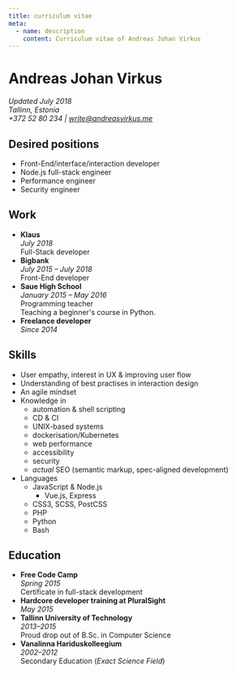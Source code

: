 ```yaml
---
title: curriculum vitae
meta:
  - name: description
    content: Curriculum vitae of Andreas Johan Virkus
---
```


# Andreas Johan Virkus
_Updated July 2018_\
_Tallinn, Estonia_\
_+372 52 80 234 | [write@andreasvirkus.me](mailto:write@andreasvirkus.me)_

## Desired positions
- Front-End/interface/interaction developer
- Node.js full-stack engineer
- Performance engineer
- Security engineer

## Work
- **Klaus**\
    _July 2018_\
    Full-Stack developer
- **Bigbank**\
    _July 2015 – July 2018_\
    Front-End developer
- **Saue High School**\
    _January 2015 – May 2016_\
    Programming teacher\
    Teaching a beginner's course in Python.
- **Freelance developer**\
    _Since 2014_

## Skills
- User empathy, interest in UX & improving user flow
- Understanding of best practises in interaction design
- An agile mindset
- Knowledge in
    - automation & shell scripting
    - CD & CI
    - UNIX-based systems
    - dockerisation/Kubernetes
    - web performance
    - accessibility
    - security
    - _actual_ SEO (semantic markup, spec-aligned development)
- Languages
    - JavaScript & Node.js
      - Vue.js, Express
    - CSS3, SCSS, PostCSS
    - PHP
    - Python
    - Bash

## Education
- **Free Code Camp**\
    _Spring 2015_\
    Certificate in full-stack development
- **Hardcore developer training at PluralSight**\
    _May 2015_
- **Tallinn University of Technology**\
    _2013–2015_\
    Proud drop out of B.Sc. in Computer Science
- **Vanalinna Hariduskolleegium**\
    _2002–2012_\
    Secondary Education (_Exact Science Field_)
